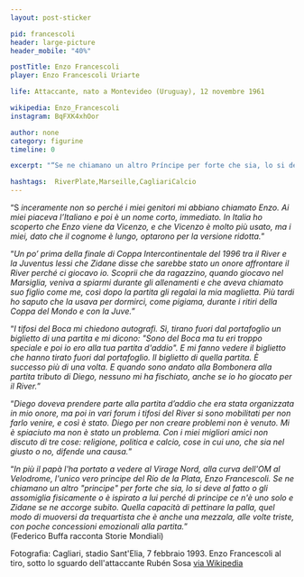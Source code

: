 ```yaml
---
layout: post-sticker

pid: francescoli
header: large-picture
header_mobile: "40%"

postTitle: Enzo Francescoli
player: Enzo Francescoli Uriarte

life: Attaccante, nato a Montevideo (Uruguay), 12 novembre 1961

wikipedia: Enzo_Francescoli
instagram: BqFXK4xhOor

author: none
category: figurine
timeline: 0

excerpt: "“Se ne chiamano un altro Príncipe per forte che sia, lo si deve al fatto o gli assomiglia fisicamente o è ispirato a lui perché di principe ce n'è uno solo...” (@buffa_com)"

hashtags:  RiverPlate,Marseille,CagliariCalcio
---
```

“S _inceramente non so perché i miei genitori mi abbiano chiamato Enzo. Ai miei piaceva l’Italiano e poi è un nome corto, immediato. In Italia ho scoperto che Enzo viene da Vicenzo, e che Vicenzo è molto più usato, ma i miei, dato che il cognome è lungo, optarono per la versione ridotta._”

“_Un po’ prima della finale di Coppa Intercontinentale del 1996 tra il River e la Juventus lessi che Zidane disse che sarebbe stato un onore affrontare il River perché ci giocavo io. Scoprii che da ragazzino, quando giocavo nel Marsiglia, veniva a spiarmi durante gli allenamenti e che aveva chiamato suo figlio come me, così dopo la partita gli regalai la mia maglietta. Più tardi ho saputo che la usava per dormirci, come pigiama, durante i ritiri della Coppa del Mondo e con la Juve._”

“_I tifosi del Boca mi chiedono autografi. Sì, tirano fuori dal portafoglio un biglietto di una partita e mi dicono: "Sono del Boca ma tu eri troppo speciale e poi io ero alla tua partita d'addio". E mi fanno vedere il biglietto che hanno tirato fuori dal portafoglio. Il biglietto di quella partita. È successo più di una volta. E quando sono andato alla Bombonera alla partita tributo di Diego, nessuno mi ha fischiato, anche se io ho giocato per il River._”

“_Diego doveva prendere parte alla partita d’addio che era stata organizzata in mio onore, ma poi in vari forum i tifosi del River si sono mobilitati per non farlo venire, e così è stato. Diego per non creare problemi non è venuto. Mi è spiaciuto ma non è stato un problema. Con i miei migliori amici non discuto di tre cose: religione, politica e calcio, cose in cui uno, che sia nel giusto o no, difende una causa._”

“_In più il papà l'ha portato a vedere al Virage Nord, alla curva dell'OM al Velodrome, l'unico vero principe del Río de la Plata, Enzo Francescoli. Se ne chiamano un altro "principe" per forte che sia, lo si deve al fatto o gli assomiglia fisicamente o è ispirato a lui perché di principe ce n'è uno solo e Zidane se ne accorge subito. Quella capacità di pettinare la palla, quel modo di muoversi da trequartista che è anche una mezzala, alle volte triste, con poche concessioni emozionali alla partita._”  
(Federico Buffa racconta Storie Mondiali)

<div class="post-disclaimer">Fotografia:
Cagliari, stadio Sant'Elia, 7 febbraio 1993. Enzo Francescoli al tiro, sotto lo sguardo dell'attaccante Rubén Sosa <a href="//upload.wikimedia.org/wikipedia/it/d/d8/Serie_A_1992-93_-_Cagliari_vs_Inter_-_Enzo_Francescoli_e_Rub%C3%A9n_Sosa.jpg" target="_blank">via Wikipedia</a>
</div>
